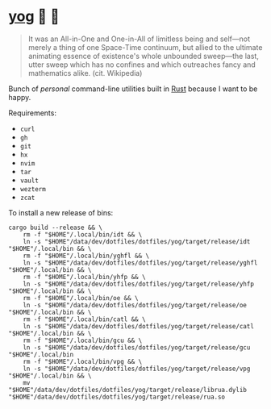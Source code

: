 # [yog](https://en.wikipedia.org/wiki/Cthulhu_Mythos_deities#Yog-Sothoth) 🍝 👀

> It was an All-in-One and One-in-All of limitless being and self—not merely a thing of one Space-Time continuum, but
> allied to the ultimate animating essence of existence's whole unbounded sweep—the last, utter sweep which has no
> confines and which outreaches fancy and mathematics alike. (cit. Wikipedia)

Bunch of _personal_ command-line utilities built in [Rust](https://www.rust-lang.org/) because I want to be happy.

Requirements:

- `curl`
- `gh`
- `git`
- `hx`
- `nvim`
- `tar`
- `vault`
- `wezterm`
- `zcat`

To install a new release of bins:

```console
cargo build --release && \
    rm -f "$HOME"/.local/bin/idt && \
    ln -s "$HOME"/data/dev/dotfiles/dotfiles/yog/target/release/idt "$HOME"/.local/bin && \
    rm -f "$HOME"/.local/bin/yghfl && \
    ln -s "$HOME"/data/dev/dotfiles/dotfiles/yog/target/release/yghfl "$HOME"/.local/bin && \
    rm -f "$HOME"/.local/bin/yhfp && \
    ln -s "$HOME"/data/dev/dotfiles/dotfiles/yog/target/release/yhfp "$HOME"/.local/bin && \
    rm -f "$HOME"/.local/bin/oe && \
    ln -s "$HOME"/data/dev/dotfiles/dotfiles/yog/target/release/oe "$HOME"/.local/bin && \
    rm -f "$HOME"/.local/bin/catl && \
    ln -s "$HOME"/data/dev/dotfiles/dotfiles/yog/target/release/catl "$HOME"/.local/bin && \
    rm -f "$HOME"/.local/bin/gcu && \
    ln -s "$HOME"/data/dev/dotfiles/dotfiles/yog/target/release/gcu "$HOME"/.local/bin
    rm -f "$HOME"/.local/bin/vpg && \
    ln -s "$HOME"/data/dev/dotfiles/dotfiles/yog/target/release/vpg "$HOME"/.local/bin && \
    mv "$HOME"/data/dev/dotfiles/dotfiles/yog/target/release/librua.dylib "$HOME"/data/dev/dotfiles/dotfiles/yog/target/release/rua.so
```
